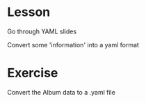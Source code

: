 # Lesson 

Go through YAML slides

Convert some 'information' into a yaml format

# Exercise

Convert the Album data to a .yaml file